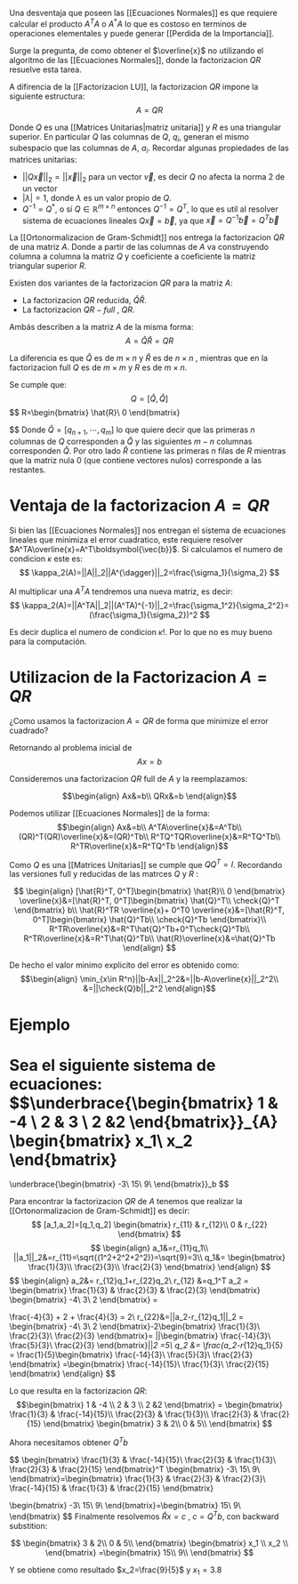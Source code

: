 Una desventaja que poseen las [[Ecuaciones Normales]] es que requiere calcular el producto $A^TA$ o $A^*A$ lo que es costoso en terminos de operaciones elementales y puede generar [[Perdida de la Importancia]].

Surge la pregunta, de como obtener el $\overline{x}$ no utilizando el algoritmo de las [[Ecuaciones Normales]], donde la factorizacion $QR$ resuelve esta tarea.

A difirencia de la [[Factorizacion LU]], la factorizacion $QR$ impone la siguiente estructura:
$$A=QR$$

Donde $Q$ es una [[Matrices Unitarias|matriz unitaria]]  y $R$ es una triangular superior. En particular $Q$ las columnas de $Q,$ $q_i$, generan el mismo subespacio que las columnas de $A$, $a_i$.
Recordar algunas propiedades de las matrices unitarias:
- $||Q\vec{x}||_2=||\vec{x}||_2$ para un vector $\vec{v}$, es decir $Q$ no afecta la norma $2$ de un vector
- $|\lambda|=1$, donde $\lambda$ es un valor propio de $Q$.
- $Q^{-1}=Q^*$, o sí $Q \in \mathbb{R}^{m\times n}$ entonces $Q^{-1}=Q^{T}$, lo que es util al resolver sistema de ecuaciones lineales $Q\vec{x}=\vec{b}$, ya que $\vec{x}=Q^{-1}\vec{b}=Q^{T}\vec{b}$   


La [[Ortonormalizacion de Gram-Schmidt]] nos entrega la factorizacion $QR$ de una matriz $A$. Donde a partir de las columnas de $A$ va construyendo columna a columna la matriz $Q$ y coeficiente a coeficiente la matriz triangular superior $R$.

Existen dos variantes de la factorizacion $QR$  para la matriz $A$:
- La factorizacion $QR$ reducida, $\hat{Q}\hat{R}$.
- La factorizacion $QR-full$ , $QR$.

Ambás describen a la matriz $A$ de la misma forma:
$$A=\hat{Q}\hat{R}=QR$$

La diferencia es que $\hat{Q}$ es de $m\times n$ y $\hat{R}$  es de $n\times n$ , mientras que en la factorizacion full $Q$  es de $m\times m$ y $R$ es de $m\times n$.

Se cumple que:
$$Q=[\hat{Q},\check{Q} ]$$
$$
R=\begin{bmatrix}
\hat{R}\\
0
\end{bmatrix}


$$
Donde $\check{Q} =[q_{n+1},\cdots, q_{m}]$ lo que quiere decir que las primeras $n$ columnas de $Q$ corresponden a $\hat{Q}$ y las siguientes $m-n$ columnas corresponden $\check{Q}$.
Por otro lado $\hat{R}$ contiene las primeras $n$ filas de $R$ mientras que la matriz nula $0$ (que contiene vectores nulos) corresponde a las restantes.


# Ventaja de la factorizacion $A=QR$

Si bien las [[Ecuaciones Normales]] nos entregan el sistema de ecuaciones lineales que minimiza el error cuadratico, este requiere resolver  $A^TA\overline{x}=A^T\boldsymbol{\vec{b}}$.
Si calculamos el numero de condicion $\kappa$ este es:
$$
\kappa_2(A)=||A||_2||A^{\dagger}||_2=\frac{\sigma_1}{\sigma_2}
$$

Al multiplicar una $A^{T}A$ tendremos una nueva matriz, es decir:
$$
\kappa_2(A)=||A^TA||_2||(A^TA)^{-1}||_2=\frac{\sigma_1^2}{\sigma_2^2}=(\frac{\sigma_1}{\sigma_2})^2
$$

Es decir duplica el numero de condicion $\kappa$!. Por lo que no es muy bueno para la computación.

# Utilizacion de la Factorizacion $A=QR$

¿Como usamos la factorizacion $A=QR$ de forma que minimize el error cuadrado?

Retornando al problema inicial de
$$Ax=b$$

Consideremos una factorizacion $QR$ full de $A$ y la reemplazamos:

$$\begin{align}
Ax&=b\\
QRx&=b
\end{align}$$

Podemos utilizar [[Ecuaciones Normales]] de la forma:
$$\begin{align}
Ax&=b\\
A^TA\overline{x}&=A^Tb\\
(QR)^T(QR)\overline{x}&=(QR)^Tb\\
R^TQ^TQR\overline{x}&=R^TQ^Tb\\
R^TR\overline{x}&=R^TQ^Tb
\end{align}$$

Como $Q$ es una [[Matrices Unitarias]] se cumple que  $QQ^T=I$.
Recordando las versiones full y reducidas de las matrces $Q$ y $R$ :

$$
\begin{align}
[\hat{R}^T, 0^T]\begin{bmatrix}
\hat{R}\\
0
\end{bmatrix}
\overline{x}&=[\hat{R}^T, 0^T]\begin{bmatrix}
\hat{Q}^T\\
\check{Q}^T
\end{bmatrix}
b\\
\hat{R}^TR \overline{x}+ 0^T0
\overline{x}&=[\hat{R}^T, 0^T]\begin{bmatrix}
\hat{Q}^Tb\\
\check{Q}^Tb
\end{bmatrix}\\
R^TR\overline{x}&=R^T\hat{Q}^Tb+0^T\check{Q}^Tb\\
R^TR\overline{x}&=R^T\hat{Q}^Tb\\
\hat{R}\overline{x}&=\hat{Q}^Tb
\end{align}
$$

De hecho el valor minimo explicito del error  es obtenido como:
$$\begin{align}
\min_{x\in R^n}||b-Ax||_2^2&=||b-A\overline{x}||_2^2\\
&=||\check{Q}b||_2^2
\end{align}$$




# Ejemplo


Sea el siguiente sistema de ecuaciones:
$$\underbrace{\begin{bmatrix}
1 & -4 \\
2 & 3  \\
2 &2
\end{bmatrix}}_{A}
\begin{bmatrix}
x_1\\
x_2
\end{bmatrix}
=
\underbrace{\begin{bmatrix}
-3\\
15\\
9\\
\end{bmatrix}}_b
$$


Para encontrar la factorizacion $QR$ de $A$ tenemos que realizar la [[Ortonormalizacion de Gram-Schmidt]] es decir:
$$
[a_1,a_2]=[q_1,q_2]
\begin{bmatrix}
r_{11} & r_{12}\\
0 & r_{22}
\end{bmatrix}
$$
$$
\begin{align}
a_1&=r_{11}q_1\\
||a_1||_2&=r_{11}=\sqrt{(1^2+2^2+2^2)}=\sqrt{9}=3\\
q_1&=
\begin{bmatrix}
\frac{1}{3}\\
\frac{2}{3}\\
\frac{2}{3}
\end{bmatrix}
\end{align}
$$
$$
\begin{align}
a_2&= r_{12}q_1+r_{22}q_2\\
r_{12} &=q_1^T a_2 = \begin{bmatrix}
\frac{1}{3} &
\frac{2}{3} &
\frac{2}{3}
\end{bmatrix}
\begin{bmatrix}
-4\\
3\\
2
\end{bmatrix} = 

\frac{-4}{3} +
2 +
\frac{4}{3} = 2\\
r_{22}&=||a_2-r_{12}q_1||_2
= \begin{bmatrix}
-4\\
3\\
2
\end{bmatrix}-2\begin{bmatrix}
\frac{1}{3}\\
\frac{2}{3}\\
\frac{2}{3}
\end{bmatrix}=
||\begin{bmatrix}
\frac{-14}{3}\\
\frac{5}{3}\\
\frac{2}{3}
\end{bmatrix}||_2
=5\\
q_2 &= \frac{a_2-r_{12}q_1}{5} = \frac{1}{5}\begin{bmatrix}
\frac{-14}{3}\\
\frac{5}{3}\\
\frac{2}{3}
\end{bmatrix} =\begin{bmatrix}
\frac{-14}{15}\\
\frac{1}{3}\\
\frac{2}{15}
\end{bmatrix}
\end{align}
$$

Lo que resulta en la factorizacion $QR$:
$$\begin{bmatrix}
1 & -4 \\
2 & 3  \\
2 &2
\end{bmatrix} = \begin{bmatrix}
\frac{1}{3} & \frac{-14}{15}\\
\frac{2}{3} & \frac{1}{3}\\
\frac{2}{3} & \frac{2}{15}
\end{bmatrix}
\begin{bmatrix}
3 & 2\\
0 & 5\\
\end{bmatrix}
$$

Ahora necesitamos obtener $Q^Tb$

$$
\begin{bmatrix}
\frac{1}{3} & \frac{-14}{15}\\
\frac{2}{3} & \frac{1}{3}\\
\frac{2}{3} & \frac{2}{15}
\end{bmatrix}^T
\begin{bmatrix}
-3\\
15\\
9\\
\end{bmatrix}=\begin{bmatrix}
\frac{1}{3} & \frac{2}{3} & \frac{2}{3}\\
\frac{-14}{15} & \frac{1}{3} & \frac{2}{15}
\end{bmatrix}

\begin{bmatrix}
-3\\
15\\
9\\
\end{bmatrix}=\begin{bmatrix}
15\\
9\\
\end{bmatrix}
$$
Finalmente resolvemos $\hat{R}x=c$ , $c=Q^Tb$, con backward substition:

$$
\begin{bmatrix}
3 & 2\\
0 & 5\\
\end{bmatrix}
\begin{bmatrix}
x_1 \\
x_2 \\
\end{bmatrix}
=\begin{bmatrix}
15\\
9\\
\end{bmatrix}
$$

Y se obtiene como resultado $x_2=\frac{9}{5}$ y $x_1=3.8$
